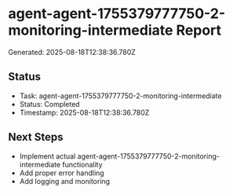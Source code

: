 # agent-agent-1755379777750-2-monitoring-intermediate Report

Generated: 2025-08-18T12:38:36.780Z

## Status
- Task: agent-agent-1755379777750-2-monitoring-intermediate
- Status: Completed
- Timestamp: 2025-08-18T12:38:36.780Z

## Next Steps
- Implement actual agent-agent-1755379777750-2-monitoring-intermediate functionality
- Add proper error handling
- Add logging and monitoring
